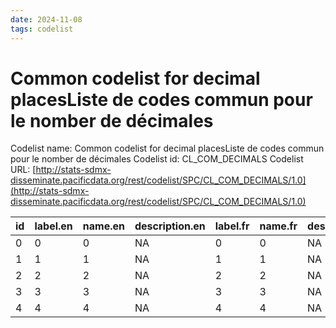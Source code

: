 ```yaml
---
date: 2024-11-08
tags: codelist
---
```


# Common codelist for decimal placesListe de codes commun pour le nomber de décimales

Codelist name: Common codelist for decimal placesListe de codes commun pour le nomber de décimales
Codelist id: CL_COM_DECIMALS
Codelist URL: [http://stats-sdmx-disseminate.pacificdata.org/rest/codelist/SPC/CL_COM_DECIMALS/1.0](http://stats-sdmx-disseminate.pacificdata.org/rest/codelist/SPC/CL_COM_DECIMALS/1.0)

|id |label.en |name.en |description.en |label.fr |name.fr |description.fr |
|:--|:--------|:-------|:--------------|:--------|:-------|:--------------|
|0  |0        |0       |NA             |0        |0       |NA             |
|1  |1        |1       |NA             |1        |1       |NA             |
|2  |2        |2       |NA             |2        |2       |NA             |
|3  |3        |3       |NA             |3        |3       |NA             |
|4  |4        |4       |NA             |4        |4       |NA             |
